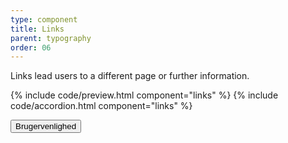 ```yaml
---
type: component
title: Links
parent: typography
order: 06
---
```


<!-- Links section begin -->

<p class="font-lead">Links lead users to a different page or further information.</p>

{% include code/preview.html component="links" %}
{% include code/accordion.html component="links" %}
<div class="accordion-bordered accordion-docs">
  <button class="button-unstyled accordion-button"
      aria-expanded="true" aria-controls="link-docs">
    Brugervenlighed
  </button>
  <div id="link-docs" class="accordion-content" aria-hidden="false">
   
  </div>
</div>

